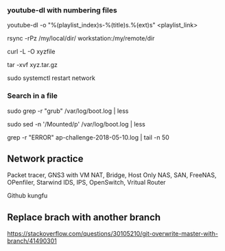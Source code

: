 
### youtube-dl with numbering files
youtube-dl -o "%(playlist_index)s-%(title)s.%(ext)s" <playlist_link>

rsync -rPz /my/local/dir/ workstation:/my/remote/dir

curl -L -O xyzfile

tar -xvf xyz.tar.gz

sudo systemctl restart network

### Search in a file
sudo grep -r "grub" /var/log/boot.log | less

sudo sed -n '/Mounted/p' /var/log/boot.log | less

grep -r "ERROR" ap-challenge-2018-05-10.log | tail -n 50

## Network practice
Packet tracer, GNS3 with VM
NAT, Bridge, Host Only
NAS, SAN, FreeNAS, OPenfiler, Starwind
IDS, IPS,
OpenSwitch, Vritual Router


Github kungfu 

## Replace brach with another branch

https://stackoverflow.com/questions/30105210/git-overwrite-master-with-branch/41490301


